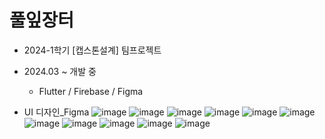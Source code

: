 # 풀잎장터
* 2024-1학기 [캡스톤설계] 팀프로젝트
* 2024.03 ~ 개발 중
  * Flutter / Firebase / Figma
    
* UI 디자인_Figma
![image](https://github.com/MinseoK1m/sku-market/assets/138808284/421df260-343d-43d8-bfa6-a99a2b7234fd)
![image](https://github.com/MinseoK1m/sku-market/assets/138808284/15a68002-7bcc-4c13-a25a-793987f3f168)
![image](https://github.com/MinseoK1m/sku-market/assets/138808284/1af6d736-efe9-44c1-a478-a774182819f4)
![image](https://github.com/MinseoK1m/sku-market/assets/138808284/c92a68e2-fbb8-4b58-be41-af7868490722)
![image](https://github.com/MinseoK1m/sku-market/assets/138808284/a5d6eeed-e420-462b-9141-115843a38324)
![image](https://github.com/MinseoK1m/sku-market/assets/138808284/14ee129f-8ee7-4939-98c4-d7f15f5b9458)
![image](https://github.com/MinseoK1m/sku-market/assets/138808284/b8e5c0e9-08e2-45aa-aaf1-3132a57a2e40)
![image](https://github.com/MinseoK1m/sku-market/assets/138808284/b42baf03-06dc-4769-8de3-14f5f480642b)
![image](https://github.com/MinseoK1m/sku-market/assets/138808284/180290b1-5689-4020-851f-8597b9b182db)
![image](https://github.com/MinseoK1m/sku-market/assets/138808284/3c290ea8-f805-4ae4-ad39-c4073d83fbbd)
![image](https://github.com/MinseoK1m/sku-market/assets/138808284/6bf96b30-c986-4005-afcd-8a7f64a1c5c0)
